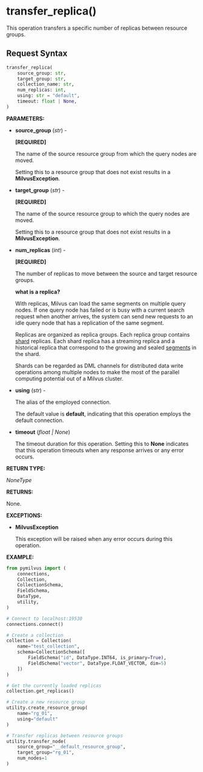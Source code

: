 
# transfer_replica()

This operation transfers a specific number of replicas between resource groups.

## Request Syntax

```python
transfer_replica(
    source_group: str,
    target_group: str,
    collection_name: str,
    num_replicas: int,
    using: str = "default",
    timeout: float | None,
)
```

__PARAMETERS:__

- __source_group__ (_str_) -

    __[REQUIRED]__

    The name of the source resource group from which the query nodes are moved.

    Setting this to a resource group that does not exist results in a __MilvusException__.

- __target_group__ (_str_) -

    __[REQUIRED]__

    The name of the source resource group to which the query nodes are moved.

    Setting this to a resource group that does not exist results in a __MilvusException__.

- __num_replicas__ (_int_) -

    __[REQUIRED]__

    The number of replicas to move between the source and target resource groups.

    <div class="admonition note">

    <p><b>what is a replica?</b></p>

    <p>With replicas, Milvus can load the same segments on multiple query nodes. If one query node has failed or is busy with a current search request when another arrives, the system can send new requests to an idle query node that has a replication of the same segment. </p>
    <p>Replicas are organized as replica groups. Each replica group contains <a href="https://milvus.io/docs/v2.1.x/glossary.md#Sharding">shard</a> replicas. Each shard replica has a streaming replica and a historical replica that correspond to the growing and sealed <a href="https://milvus.io/docs/v2.1.x/glossary.md#Segment">segments</a> in the shard.</p>
    <p>Shards can be regarded as DML channels for distributed data write operations among multiple nodes to make the most of the parallel computing potential out of a Milvus cluster.</p>

    </div>

- __using__ (_str_) - 

    The alias of the employed connection.

    The default value is __default__, indicating that this operation employs the default connection.

- __timeout__ (_float _|_ None_)  

    The timeout duration for this operation. Setting this to __None__ indicates that this operation timeouts when any response arrives or any error occurs.

__RETURN TYPE:__

_NoneType_

__RETURNS:__

None.

__EXCEPTIONS:__

- __MilvusException__

    This exception will be raised when any error occurs during this operation.

__EXAMPLE:__

```python
from pymilvus import (
    connections, 
    Collection, 
    CollectionSchema, 
    FieldSchema, 
    DataType, 
    utility,
)

# Connect to localhost:19530
connections.connect()

# Create a collection
collection = Collection(
    name="test_collection",
    schema=CollectionSchema([
        FieldSchema("id", DataType.INT64, is_primary=True),
        FieldSchema("vector", DataType.FLOAT_VECTOR, dim=5)
    ])
)

# Get the currently loaded replicas
collection.get_replicas()

# Create a new resource group
utility.create_resource_group(
    name="rg_01",
    using="default"
)

# Transfer replicas between resource groups
utility.transfer_node(
    source_group="__default_resource_group",
    target_group="rg_01",
    num_nodes=1
)
```

